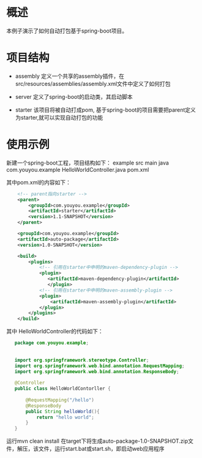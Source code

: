 # 概述
本例子演示了如何自动打包基于spring-boot项目。
# 项目结构
- assembly 定义一个共享的assembly插件，在src/resources/assemblies/assembly.xml文件中定义了如何打包

- server 定义了spring-boot的启动类，其启动脚本

- starter 该项目将被自动打成pom, 基于spring-boot的项目需要把parent定义为starter,就可以实现自动打包的功能

# 使用示例

新建一个spring-boot工程，项目结构如下：
example
        src
           main 
             java
                 com.youyou.example
                            HelloWorldController.java
        pom.xml
        
 其中pom.xml的内容如下：
 
 ```xml
     <!-- parent指向starter -->
     <parent>
         <groupId>com.youyou.example</groupId>
         <artifactId>starter</artifactId>
         <version>1.1-SNAPSHOT</version>
     </parent>
 
     <groupId>com.youyou.example</groupId>
     <artifactId>auto-package</artifactId>
     <version>1.0-SNAPSHOT</version>
 
     <build>
         <plugins>
             <!-- 引用在starter中申明的maven-dependency-plugin -->
             <plugin>
                <artifactId>maven-dependency-plugin</artifactId>
                </plugin>
             <!-- 引用在starter中申明的maven-assembly-plugin -->
             <plugin>
                 <artifactId>maven-assembly-plugin</artifactId>
             </plugin>
         </plugins>
     </build>
 ```
 
 
 其中 HelloWorldController的代码如下：
 
 ```java
    package com.youyou.example;
    
    
    import org.springframework.stereotype.Controller;
    import org.springframework.web.bind.annotation.RequestMapping;
    import org.springframework.web.bind.annotation.ResponseBody;
    
    @Controller
    public class HelloWorldContorller {
    
        @RequestMapping("/hello")
        @ResponseBody
        public String helloWorld(){
            return "hello world";
        }
    }

 ```
 
 运行mvn clean install
 在target下将生成auto-package-1.0-SNAPSHOT.zip文件，解压，该文件，运行start.bat或start.sh，即启动web应用程序